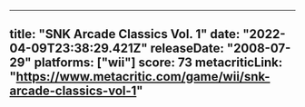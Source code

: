 
---
title: "SNK Arcade Classics Vol. 1"
date: "2022-04-09T23:38:29.421Z"
releaseDate: "2008-07-29"
platforms: ["wii"]
score: 73
metacriticLink: "https://www.metacritic.com/game/wii/snk-arcade-classics-vol-1"
---
